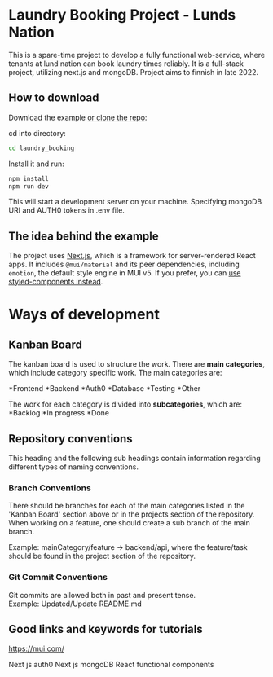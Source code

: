 # Laundry Booking Project - Lunds Nation

This is a spare-time project to develop a fully functional web-service, where tenants at lund nation can book laundry
times reliably. It is a full-stack project, utilizing next.js and mongoDB. Project aims to finnish in late 2022.

## How to download

Download the example [or clone the repo](https://github.com/adicreson/laundry_booking.git):

cd into directory:

```sh
cd laundry_booking
```

Install it and run:

```sh
npm install
npm run dev
```

This will start a development server on your machine. Specifying mongoDB URI and AUTH0 tokens in .env file.

## The idea behind the example

The project uses [Next.js](https://github.com/vercel/next.js), which is a framework for server-rendered React apps.
It includes `@mui/material` and its peer dependencies, including `emotion`, the default style engine in MUI v5. If you
prefer, you can [use styled-components instead](https://mui.com/guides/interoperability/#styled-components).

# Ways of development

## Kanban Board

The kanban board is used to structure the work. There are **main categories**, which include category specific work.
The main categories are:

*Frontend
*Backend
*Auth0
*Database
*Testing
*Other

The work for each category is divided into **subcategories**, which are:
*Backlog
*In progress
*Done

## Repository conventions

This heading and the following sub headings contain information regarding different types of naming conventions.

### Branch Conventions

There should be branches for each of the main categories listed in the 'Kanban Board' section above or in the projects
section of the repository. When working on a feature,
one should create a sub branch of the main branch.

Example: mainCategory/feature -> backend/api, where the feature/task should be found in the project section of the
repository.

### Git Commit Conventions

Git commits are allowed both in past and present tense.  
Example: Updated/Update README.md

## Good links and keywords for tutorials

https://mui.com/

Next js auth0
Next js mongoDB
React functional components

